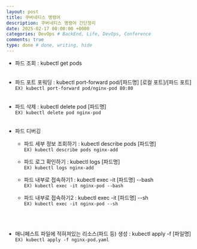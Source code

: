 ```yaml
---
layout: post
title: 쿠버네티스 명령어
description: 쿠버네티스 명령어 간단정리
date: 2025-02-17 00:00:00 +0000
categories: DevOps # BackEnd, Life, DevOps, Conference
comments: true
type: done # done, writing, hide
---
```


- 파드 조회 : kubectl get pods
  <br /><br />
- 파드 포트 포워딩 : kubectl port-forward pod/[파드명] [로컬 포트]/[파드 포트]  
  `EX) kubectl port-forward pod/nginx-pod 80:80`
  <br /><br />

- 파드 삭제 : kubectl delete pod [파드명]  
  `EX) kubectl delete pod nginx-pod`
  <br /><br />
- 파드 디버깅

  - 파드 세부 정보 조회하기 : kubectl describe pods [파드명]  
    `EX) kubectl describe pods nginx-add`

  - 파드 로그 확인하기 : kubectl logs [파드명]  
    `EX) kubectl logs nginx-add`

  - 파드 내부로 접속하기1 : kubectl exec -it [파드명] --bash  
    `EX) kubectl exec -it nginx-pod --bash`

  - 파드 내부로 접속하기2 : kubectl exec -it [파드명] --sh  
    `EX) kubectl exec -it nginx-pod --sh`

    <br /><br />

- 매니페스트 파일에 적혀져있는 리소스(파드 등) 생성 : kubectl apply -f [파일명]  
  `EX) kubectl apply -f nginx-pod.yaml`
